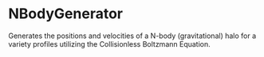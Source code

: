 # NBodyGenerator
Generates the positions and velocities of a N-body (gravitational) halo for a variety profiles utilizing the Collisionless Boltzmann Equation.

